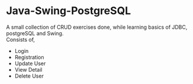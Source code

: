 # Java-Swing-PostgreSQL
A small collection of CRUD exercises done, while learning basics of JDBC, postgreSQL and Swing.<br>
Consists of,
* Login
* Registration
* Update User
* View Detail
* Delete User
